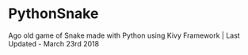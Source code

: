# PythonSnake
Ago old game of Snake made with Python using Kivy Framework | Last Updated - March 23rd 2018
